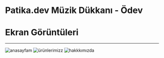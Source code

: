 # Patika.dev Müzik Dükkanı - Ödev
# Ekran Görüntüleri
<hr>


![anasayfam](https://user-images.githubusercontent.com/101289998/159178295-3fe2b615-c775-4337-9e05-0af613030c85.png)
![ürünlerimizz](https://user-images.githubusercontent.com/101289998/159178346-a1660cf9-ab36-4918-a9d0-c21381748019.png)
![hakkkımızda](https://user-images.githubusercontent.com/101289998/159178355-6ef0a60d-8df4-4457-b74c-5c6c90e71f02.png)
